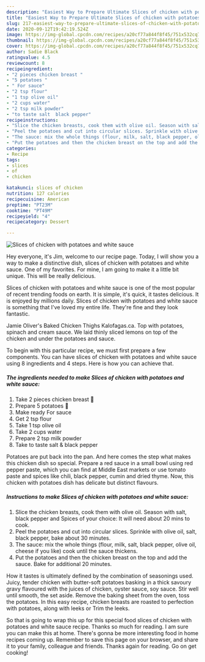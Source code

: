 ```yaml
---
description: "Easiest Way to Prepare Ultimate Slices of chicken with potatoes and white sauce"
title: "Easiest Way to Prepare Ultimate Slices of chicken with potatoes and white sauce"
slug: 217-easiest-way-to-prepare-ultimate-slices-of-chicken-with-potatoes-and-white-sauce
date: 2020-09-12T19:42:19.524Z
image: https://img-global.cpcdn.com/recipes/a20cf77a844f8f45/751x532cq70/slices-of-chicken-with-potatoes-and-white-sauce-recipe-main-photo.jpg
thumbnail: https://img-global.cpcdn.com/recipes/a20cf77a844f8f45/751x532cq70/slices-of-chicken-with-potatoes-and-white-sauce-recipe-main-photo.jpg
cover: https://img-global.cpcdn.com/recipes/a20cf77a844f8f45/751x532cq70/slices-of-chicken-with-potatoes-and-white-sauce-recipe-main-photo.jpg
author: Sadie Black
ratingvalue: 4.5
reviewcount: 8
recipeingredient:
- "2 pieces chicken breast "
- "5 potatoes "
- " For sauce"
- "2 tsp flour"
- "1 tsp olive oil"
- "2 cups water"
- "2 tsp milk powder"
- "to taste salt  black pepper"
recipeinstructions:
- "Slice the chicken breasts, cook them with olive oil. Season with salt, black pepper and Spices of your choice: It will need about 20 mins to cook."
- "Peel the potatoes and cut into circular slices. Sprinkle with olive oil, salt, black pepper, bake about 30 minutes."
- "The sauce: mix the whole things (flour, milk, salt, black pepper, olive oil, cheese if you like) cook until the sauce thickens."
- "Put the potatoes and then the chicken breast on the top and add the sauce. Bake for additional 20 minutes."
categories:
- Recipe
tags:
- slices
- of
- chicken

katakunci: slices of chicken 
nutrition: 127 calories
recipecuisine: American
preptime: "PT23M"
cooktime: "PT49M"
recipeyield: "4"
recipecategory: Dessert

---
```



![Slices of chicken with potatoes and white sauce](https://img-global.cpcdn.com/recipes/a20cf77a844f8f45/751x532cq70/slices-of-chicken-with-potatoes-and-white-sauce-recipe-main-photo.jpg)

Hey everyone, it's Jim, welcome to our recipe page. Today, I will show you a way to make a distinctive dish, slices of chicken with potatoes and white sauce. One of my favorites. For mine, I am going to make it a little bit unique. This will be really delicious.

Slices of chicken with potatoes and white sauce is one of the most popular of recent trending foods on earth. It is simple, it's quick, it tastes delicious. It is enjoyed by millions daily. Slices of chicken with potatoes and white sauce is something that I've loved my entire life. They're fine and they look fantastic.

Jamie Oliver&#39;s Baked Chicken Thighs Kalofagas.ca. Top with potatoes, spinach and cream sauce. We laid thinly sliced lemons on top of the chicken and under the potatoes and sauce.


To begin with this particular recipe, we must first prepare a few components. You can have slices of chicken with potatoes and white sauce using 8 ingredients and 4 steps. Here is how you can achieve that.

<!--inarticleads1-->

##### The ingredients needed to make Slices of chicken with potatoes and white sauce:

1. Take 2 pieces chicken breast 🐔
1. Prepare 5 potatoes 🥔
1. Make ready  For sauce
1. Get 2 tsp flour
1. Take 1 tsp olive oil
1. Take 2 cups water
1. Prepare 2 tsp milk powder
1. Take to taste salt &amp; black pepper


Potatoes are put back into the pan. And here comes the step what makes this chicken dish so special. Prepare a red sauce in a small bowl using red pepper paste, which you can find at Middle East markets or use tomato paste and spices like chili, black pepper, cumin and dried thyme. Now, this chicken with potatoes dish has delicate but distinct flavours. 

<!--inarticleads2-->

##### Instructions to make Slices of chicken with potatoes and white sauce:

1. Slice the chicken breasts, cook them with olive oil. Season with salt, black pepper and Spices of your choice: It will need about 20 mins to cook.
1. Peel the potatoes and cut into circular slices. Sprinkle with olive oil, salt, black pepper, bake about 30 minutes.
1. The sauce: mix the whole things (flour, milk, salt, black pepper, olive oil, cheese if you like) cook until the sauce thickens.
1. Put the potatoes and then the chicken breast on the top and add the sauce. Bake for additional 20 minutes.


How it tastes is ultimately defined by the combination of seasonings used. Juicy, tender chicken with butter-soft potatoes basking in a thick savoury gravy flavoured with the juices of chicken, oyster sauce, soy sauce. Stir well until smooth, the set aside. Remove the baking sheet from the oven, toss the potatoes. In this easy recipe, chicken breasts are roasted to perfection with potatoes, along with leeks or Trim the leeks. 

So that is going to wrap this up for this special food slices of chicken with potatoes and white sauce recipe. Thanks so much for reading. I am sure you can make this at home. There's gonna be more interesting food in home recipes coming up. Remember to save this page on your browser, and share it to your family, colleague and friends. Thanks again for reading. Go on get cooking!
